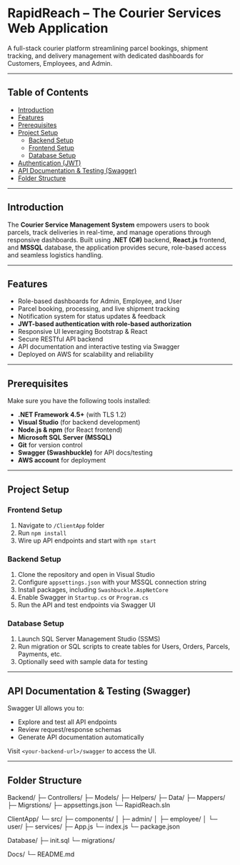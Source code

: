 # RapidReach – The Courier Services Web Application



A full-stack courier platform streamlining parcel bookings, shipment tracking, and delivery management with dedicated dashboards for Customers, Employees, and Admin.

---

## Table of Contents

- [Introduction](#introduction)  
- [Features](#features)  
- [Prerequisites](#prerequisites)  
- [Project Setup](#project-setup)  
  - [Backend Setup](#backend-setup)  
  - [Frontend Setup](#frontend-setup)  
  - [Database Setup](#database-setup)  
- [Authentication (JWT)](#authentication-jwt)  
- [API Documentation & Testing (Swagger)](#api-documentation--testing-swagger)  
- [Folder Structure](#folder-structure)
  
  
---

## Introduction

The **Courier Service Management System** empowers users to book parcels, track deliveries in real-time, and manage operations through responsive dashboards. Built using **.NET (C#)** backend, **React.js** frontend, and **MSSQL** database, the application provides secure, role-based access and seamless logistics handling.

---

## Features

- Role-based dashboards for Admin, Employee, and User  
- Parcel booking, processing, and live shipment tracking  
- Notification system for status updates & feedback  
- **JWT-based authentication with role-based authorization**  
- Responsive UI leveraging Bootstrap & React  
- Secure RESTful API backend  
- API documentation and interactive testing via Swagger  
- Deployed on AWS for scalability and reliability

---

## Prerequisites

Make sure you have the following tools installed:

- **.NET Framework 4.5+** (with TLS 1.2)  
- **Visual Studio** (for backend development)  
- **Node.js & npm** (for React frontend)  
- **Microsoft SQL Server (MSSQL)**  
- **Git** for version control  
- **Swagger (Swashbuckle)** for API docs/testing  
- **AWS account** for deployment

---

## Project Setup

### Frontend Setup

1. Navigate to `/ClientApp` folder  
2. Run `npm install`  
3. Wire up API endpoints and start with `npm start`  

### Backend Setup

1. Clone the repository and open in Visual Studio  
2. Configure `appsettings.json` with your MSSQL connection string  
3. Install packages, including `Swashbuckle.AspNetCore`  
4. Enable Swagger in `Startup.cs` or `Program.cs`  
5. Run the API and test endpoints via Swagger UI



### Database Setup

1. Launch SQL Server Management Studio (SSMS)  
2. Run migration or SQL scripts to create tables for Users, Orders, Parcels, Payments, etc.  
3. Optionally seed with sample data for testing
---

## API Documentation & Testing (Swagger)

Swagger UI allows you to:

- Explore and test all API endpoints  
- Review request/response schemas  
- Generate API documentation automatically

Visit `<your-backend-url>/swagger` to access the UI.

---

## Folder Structure


Backend/
├─ Controllers/
├─ Models/
├─ Helpers/
├─ Data/
├─ Mappers/
├─ Migrstions/
├─ appsettings.json
└─ RapidReach.sln

ClientApp/
└─ src/
├─ components/
│ ├─ admin/
│ ├─ employee/
│ └─ user/
├─ services/
├─ App.js
└─ index.js
└─ package.json

Database/
├─ init.sql
└─ migrations/

Docs/
└─ README.md


